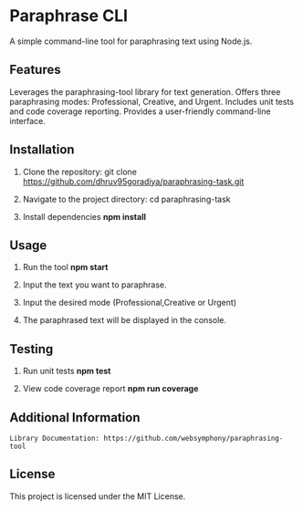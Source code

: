 # Paraphrase CLI

A simple command-line tool for paraphrasing text using Node.js.

## Features

Leverages the paraphrasing-tool library for text generation.
Offers three paraphrasing modes: Professional, Creative, and Urgent.
Includes unit tests and code coverage reporting.
Provides a user-friendly command-line interface.

## Installation

1. Clone the repository:
    git clone https://github.com/dhruv95goradiya/paraphrasing-task.git

2. Navigate to the project directory:
    cd paraphrasing-task

3. Install dependencies
    **npm install**

## Usage

1. Run the tool
    **npm start**

2. Input the text you want to paraphrase.

3. Input the desired mode (Professional,Creative or Urgent)

4. The paraphrased text will be displayed in the console.

## Testing

1. Run unit tests
    **npm test**

2. View code coverage report
    **npm run coverage**

## Additional Information
    Library Documentation: https://github.com/websymphony/paraphrasing-tool

## License

This project is licensed under the MIT License.
